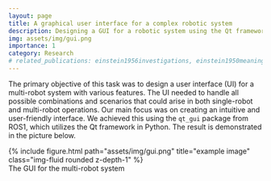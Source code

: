 ```yaml
---
layout: page
title: A graphical user interface for a complex robotic system
description: Designing a GUI for a robotic system using the Qt framework
img: assets/img/gui.png
importance: 1
category: Research
# related_publications: einstein1956investigations, einstein1950meaning
---
```


The primary objective of this task was to design a user interface (UI) for a multi-robot system with various features. The UI needed to handle all possible combinations and scenarios that could arise in both single-robot and multi-robot operations. Our main focus was on creating an intuitive and user-friendly interface. We achieved this using the `qt_gui` package from ROS1, which utilizes the Qt framework in Python. The result is demonstrated in the picture below.
<br>
<div class="row justify-content-sm-center">
    <div class="col-sm mt-3 mt-md-0">
        {% include figure.html path="assets/img/gui.png"  title="example image" class="img-fluid rounded z-depth-1" %}
    </div>
</div> 
<div class="caption">
    The GUI for the multi-robot system
</div>
